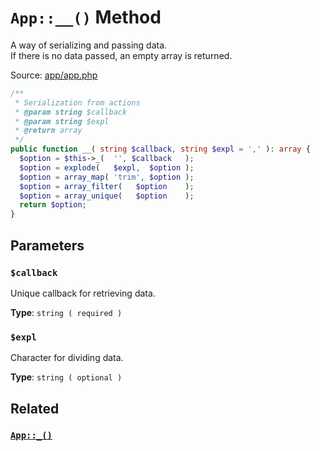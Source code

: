 # `App::__()` Method
A way of serializing and passing data.       
If there is no data passed, an empty array is returned.

Source: [app/app.php](https://github.com/BoidCMS/BoidCMS/blob/master/app/app.php)
```php
/**
 * Serialization from actions
 * @param string $callback
 * @param string $expl
 * @return array
 */
public function __( string $callback, string $expl = ',' ): array {
  $option = $this->_(  '', $callback   );
  $option = explode(   $expl,  $option );
  $option = array_map( 'trim', $option );
  $option = array_filter(   $option    );
  $option = array_unique(   $option    );
  return $option;
}
```

## Parameters

### `$callback`
Unique callback for retrieving data.     

**Type**: `string ( required )`

### `$expl`
Character for dividing data.       

**Type**: `string ( optional )`


## Related

### [`App::_()`](/method/_)



